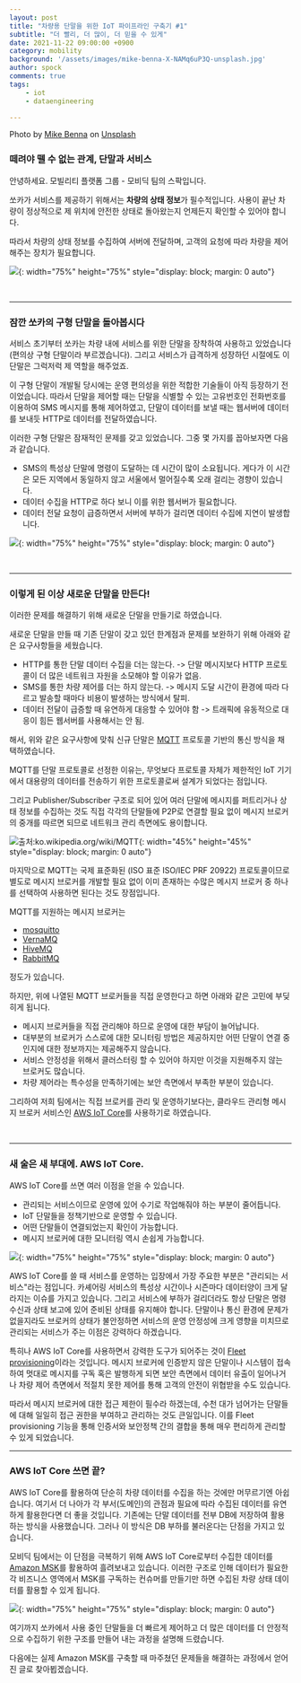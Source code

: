 ```yaml
---
layout: post
title: "차량용 단말을 위한 IoT 파이프라인 구축기 #1"
subtitle: "더 빨리, 더 많이, 더 믿을 수 있게"
date: 2021-11-22 09:00:00 +0900
category: mobility
background: '/assets/images/mike-benna-X-NAMq6uP3Q-unsplash.jpg'
author: spock
comments: true
tags:
    - iot
    - dataengineering

---
```


<div class="photo-copyright">
Photo by <a href="https://unsplash.com/@mbenna?utm_source=unsplash&utm_medium=referral&utm_content=creditCopyText">Mike Benna</a> on <a href="https://unsplash.com/s/photos/pipeline?utm_source=unsplash&utm_medium=referral&utm_content=creditCopyText">Unsplash</a>
</div>

### 떼려야 뗄 수 없는 관계, 단말과 서비스

안녕하세요. 모빌리티 플랫폼 그룹 - 모비딕 팀의 스팍입니다.

쏘카가 서비스를 제공하기 위해서는 **차량의 상태 정보**가 필수적입니다. 사용이 끝난 차량이 정상적으로 제 위치에 안전한 상태로 돌아왔는지 언제든지 확인할 수 있어야 합니다.

따라서 차량의 상태 정보를 수집하여 서버에 전달하며, 고객의 요청에 따라 차량을 제어해주는 장치가 필요합니다.

![](/img/iot-pipeline-1/pipeline_concept.jpg){: width="75%" height="75%" style="display: block; margin: 0 auto"}

<br />

---


### 잠깐 쏘카의 구형 단말을 돌아봅시다

서비스 초기부터 쏘카는 차량 내에 서비스를 위한 단말을 장착하여 사용하고 있었습니다(편의상 구형 단말이라 부르겠습니다). 그리고 서비스가 급격하게 성장하던 시절에도 이 단말은 그럭저럭 제 역할을 해주었죠.

이 구형 단말이 개발될 당시에는 운영 편의성을 위한 적합한 기술들이 아직 등장하기 전이었습니다. 따라서 단말을 제어할 때는 단말을 식별할 수 있는 고유번호인 전화번호를 이용하여 SMS 메시지를 통해 제어하였고, 단말이 데이터를 보낼 때는 웹서버에 데이터를 보내듯 HTTP로 데이터를 전달하였습니다.

이러한 구형 단말은 잠재적인 문제를 갖고 있었습니다. 그중 몇 가지를 꼽아보자면 다음과 같습니다.

- SMS의 특성상 단말에 명령이 도달하는 데 시간이 많이 소요됩니다. 게다가 이 시간은 모든 지역에서 동일하지 않고 서울에서 멀어질수록 오래 걸리는 경향이 있습니다.
- 데이터 수집을 HTTP로 하다 보니 이를 위한 웹서버가 필요합니다.
- 데이터 전달 요청이 급증하면서 서버에 부하가 걸리면 데이터 수집에 지연이 발생합니다.

![](/img/iot-pipeline-1/old_device_arch.jpg){: width="75%" height="75%" style="display: block; margin: 0 auto"}

<br />

---

### 이렇게 된 이상 새로운 단말을 만든다!

이러한 문제를 해결하기 위해 새로운 단말을 만들기로 하였습니다.

새로운 단말을 만들 때 기존 단말이 갖고 있던 한계점과 문제를 보완하기 위해 아래와 같은 요구사항들을 세웠습니다.

- HTTP를 통한 단말 데이터 수집을 더는 않는다. -> 단말 메시지보다 HTTP 프로토콜이 더 많은 네트워크 자원을 소모해야 할 이유가 없음.
- SMS를 통한 차량 제어를 더는 하지 않는다. -> 메시지 도달 시간이 환경에 따라 다르고 발송할 때마다 비용이 발생하는 방식에서 탈피.
- 데이터 전달이 급증할 때 유연하게 대응할 수 있어야 함 -> 트래픽에 유동적으로 대응이 힘든 웹서버를 사용해서는 안 됨.

해서, 위와 같은 요구사항에 맞춰 신규 단말은 [MQTT](https://ko.wikipedia.org/wiki/MQTT) 프로토콜 기반의 통신 방식을 채택하였습니다.

MQTT를 단말 프로토콜로 선정한 이유는, 무엇보다 프로토콜 자체가 제한적인 IoT 기기에서 대용량의 데이터를 전송하기 위한 프로토콜로써 설계가 되었다는 점입니다.

그리고 Publisher/Subscriber 구조로 되어 있어 여러 단말에 메시지를 퍼트리거나 상태 정보를 수집하는 것도 직접 각각의 단말들에 P2P로 연결할 필요 없이 메시지 브로커의 중개를 따르면 되므로 네트워크 관리 측면에도 용이합니다.

![출처:ko.wikipedia.org/wiki/MQTT](/img/iot-pipeline-1/MQTT_protocol_example_without_QoS.png){: width="45%" height="45%" style="display: block; margin: 0 auto"}

마지막으로 MQTT는 국제 표준화된 (ISO 표준 ISO/IEC PRF 20922) 프로토콜이므로 별도로 메시지 브로커를 개발할 필요 없이 이미 존재하는 수많은 메시지 브로커 중 하나를 선택하여 사용하면 된다는 것도 장점입니다.

MQTT를 지원하는 메시지 브로커는

- [mosquitto](https://mosquitto.org/)
- [VernaMQ](https://vernemq.com/)
- [HiveMQ](https://www.hivemq.com/)
- [RabbitMQ](https://www.rabbitmq.com/)

정도가 있습니다.

하지만, 위에 나열된 MQTT 브로커들을 직접 운영한다고 하면 아래와 같은 고민에 부딪히게 됩니다.

- 메시지 브로커들을 직접 관리해야 하므로 운영에 대한 부담이 늘어납니다.
- 대부분의 브로커가 스스로에 대한 모니터링 방법은 제공하지만 어떤 단말이 연결 중인지에 대한 정보까지는 제공해주지 않습니다.
- 서비스 안정성을 위해서 클러스터링 할 수 있어야 하지만 이것을 지원해주지 않는 브로커도 많습니다.
- 차량 제어라는 특수성을 만족하기에는 보안 측면에서 부족한 부분이 있습니다.

그리하여 저희 팀에서는 직접 브로커를 관리 및 운영하기보다는, 클라우드 관리형 메시지 브로커 서비스인 [AWS IoT Core](https://aws.amazon.com/ko/iot-core/)를 사용하기로 하였습니다.

<br />

---

### 새 술은 새 부대에. AWS IoT Core.

AWS IoT Core를 쓰면 여러 이점을 얻을 수 있습니다.

- 관리되는 서비스이므로 운영에 있어 수기로 작업해줘야 하는 부분이 줄어듭니다.
- IoT 단말들을 정책기반으로 운영할 수 있습니다.
- 어떤 단말들이 연결되었는지 확인이 가능합니다.
- 메시지 브로커에 대한 모니터링 역시 손쉽게 가능합니다.

![](/img/iot-pipeline-1/new_device_arch.jpg){: width="75%" height="75%" style="display: block; margin: 0 auto"}

AWS IoT Core를 쓸 때 서비스를 운영하는 입장에서 가장 주요한 부분은 "관리되는 서비스"라는 점입니다. 카셰어링 서비스의 특성상 시간이나 시즌마다 데이터양이 크게 달라지는 이슈를 가지고 있습니다. 그리고 서비스에 부하가 걸리더라도 항상 단말은 명령 수신과 상태 보고에 있어 준비된 상태를 유지해야 합니다. 단말이나 통신 환경에 문제가 없을지라도 브로커의 상태가 불안정하면 서비스의 운영 안정성에 크게 영향을 미치므로 관리되는 서비스가 주는 이점은 강력하다 하겠습니다.

특히나 AWS IoT Core를 사용하면서 강력한 도구가 되어주는 것이 [Fleet provisioning](https://docs.aws.amazon.com/ko_kr/iot/latest/developerguide/provision-wo-cert.html)이라는 것입니다. 메시지 브로커에 인증받지 않은 단말이나 시스템이 접속하여 멋대로 메시지를 구독 혹은 발행하게 되면 보안 측면에서 데이터 유출이 일어나거나 차량 제어 측면에서 적절치 못한 제어를 통해 고객의 안전이 위협받을 수도 있습니다.

따라서 메시지 브로커에 대한 접근 제한이 필수라 하겠는데, 수천 대가 넘어가는 단말들에 대해 일일히 접근 권한을 부여하고 관리하는 것도 큰일입니다. 이를 Fleet provisioning 기능을 통해 인증서와 보안정책 간의 결합을 통해 매우 편리하게 관리할 수 있게 되었습니다.

---

### AWS IoT Core 쓰면 끝?

AWS IoT Core를 활용하여 단순히 차량 데이터를 수집을 하는 것에만 머무르기엔 아쉽습니다. 여기서 더 나아가 각 부서(도메인)의 관점과 필요에 따라 수집된 데이터를 유연하게 활용한다면 더 좋을 것입니다. 기존에는 단말 데이터를 전부 DB에 저장하여 활용하는 방식을 사용했습니다. 그러나 이 방식은 DB 부하를 불러온다는 단점을 가지고 있습니다.

모비딕 팀에서는 이 단점을 극복하기 위해 AWS IoT Core로부터 수집한 데이터를 [Amazon MSK](https://aws.amazon.com/ko/msk/)를 활용하여 흘려보내고 있습니다. 이러한 구조로 인해 데이터가 필요한 각 비즈니스 영역에서 MSK를 구독하는 컨슈머를 만들기만 하면 수집된 차량 상태 데이터를 활용할 수 있게 됩니다.

![](/img/iot-pipeline-1/aws_iot_arch.jpg){: width="75%" height="75%" style="display: block; margin: 0 auto"}

여기까지 쏘카에서 사용 중인 단말들을 더 빠르게 제어하고 더 많은 데이터를 더 안정적으로 수집하기 위한 구조를 만들어 내는 과정을 설명해 드렸습니다.

다음에는 실제 Amazon MSK를 구축할 때 마주쳤던 문제들을 해결하는 과정에서 얻어진 글로 찾아뵙겠습니다.

<br />
